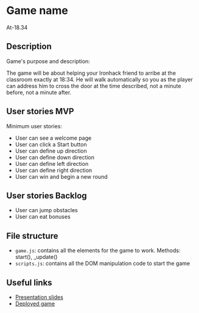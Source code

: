 # Game name

At-18.34

<!-- When you finish, add a nice screenshot of your game -->
<!--[<img src="./img/page.png">]()-->

## Description

Game's purpose and description:

The game will be about helping your Ironhack friend to arribe at the classroom exactly at 18:34. He will walk automatically so you as the player can address him to cross the door at the time described, not a minute before, not a minute after.

## User stories MVP

Minimum user stories:

- User can see a welcome page
- User can click a Start button
- User can define up direction
- User can define down direction
- User can define left direction
- User can define right direction
- User can win and begin a new round

## User stories Backlog

- User can jump obstacles
- User can eat bonuses

## File structure

- <code>game.js</code>: contains all the elements for the game to work. Methods: start(), \_update()
- <code>scripts.js</code>: contains all the DOM manipulation code to start the game

## Useful links

<!-- When you finish, add these links and commit -->

- [Presentation slides]()
- [Deployed game]()

